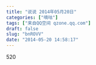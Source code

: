 ```yaml
---
title: "说说 2014年05月20日"
categories: ["嘀咕"]
tags: ["来自QQ空间 qzone.qq.com"]
draft: false
slug: "bnROVV"
date: "2014-05-20 14:58:17"
---
```


520
